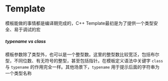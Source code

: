 # Template

模板能做的事情都是编译期完成的，C++ Template最初是为了提供一个类型安全、易于调试的宏

##### typename vs class

模板参数除了类型外，也可以是一个整型数。这里的整型数比较宽泛，包括布尔型，不同位数、有无符号的整型，甚至包括指针。在模板定义语法中关键字 `class` 与 `typename` 的作用完全一样。其他场景下，`typename` 用于提示后面的字符串为一个类型名称
